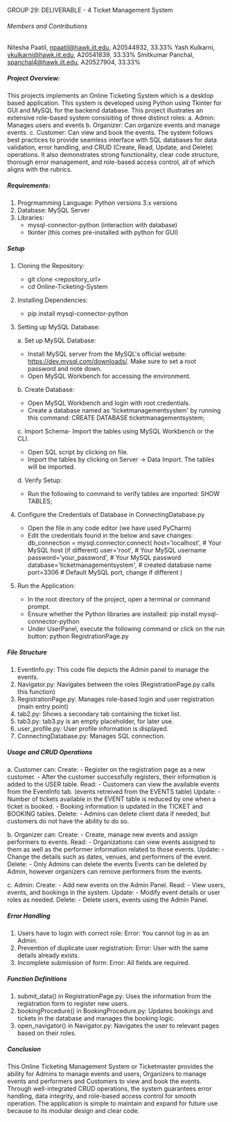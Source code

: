 GROUP 29: DELIVERABLE - 4
Ticket Management System

###### Members and Contributions #####
Nitesha Paatil, npaatil@hawk.iit.edu,  A20544932, 33.33%
Yash Kulkarni, ykulkarni@hawk.iit.edu, A20541839, 33.33%
Smitkumar Panchal, spanchal4@hawk.iit.edu, A20527904, 33.33%

##### Project Overview: #####
This projects implements an Online Ticketing System which is a desktop based application. This system is developed using Python using Tkinter for GUI and MySQL for the backend database. This project illustrates an extensive role-based system consisiting of three distinct roles:
    a. Admin: Manages users and events
    b. Organizer: Can organize events and manage events.
    c. Customer: Can view and book the events.
The system follows best practices to provide seamless interface with SQL databases for data validation, error handling, and CRUD (Create, Read, Update, and Delete) operations. It also demonstrates strong functionality, clear code structure, thorough error management, and role-based access control, all of which aligns with the rubrics.

##### Requirements: #####

1. Progrmamming Language: Python versions 3.x versions
2. Database: MySQL Server
3. Libraries:
    - mysql-connector-python (interaction with database)
    - tkinter (this comes pre-installed with python for GUI)

##### Setup #####

1. Cloning the Repository:
    - git clone <repository_url>
    - cd Online-Ticketing-System

2. Installing Dependencies:
    - pip install mysql-connector-python

3. Setting up MySQL Database:

    a. Set up MySQL Database:
    - Install MySQL server from the MySQL's official website: https://dev.mysql.com/downloads/. Make sure to set a root password and note down.
    - Open MySQL Workbench for accessing the environment.

    b. Create Database:
    - Open MySQL Workbench and login with root credentials.
    - Create a database named as 'ticketmanagementsystem' by running this command: CREATE DATABASE ticketmanagementsystem;
    
    c. Import Schema- Import the tables using MySQL Workbench or the CLI.
    - Open SQL script by clicking on file.
    - Import the tables by clicking on Server -> Data Import. The tables will be imported.

    d. Verify Setup:
    - Run the following to command to verify tables are imported: SHOW TABLES;

4. Configure the Credentials of Database in ConnectingDatabase.py
    - Open the file in any code editor (we have used PyCharm)
    - Edit the credentials found in the below and save changes:
        db_connection = mysql.connector.connect(
            host='localhost',      # Your MySQL host (if different)
            user='root',            # Your MySQL username
            password='your_password',  # Your MySQL password
            database='ticketmanagementsystem',  # created database name 
            port=3306               # Default MySQL port, change if different
        )

5. Run the Application:
    - In the root directory of the project, open a terminal or command prompt.
    - Ensure whether the Python libraries are installed: pip install mysql-connector-python
    - Under UserPanel, execute the following command or click on the run button: python RegistrationPage.py

##### File Structure #####

1. EventInfo.py: This code file depicts the Admin panel to manage the events.
2. Navigator.py: Navigates between the roles (RegistrationPage.py calls this function) 
3. RegistrationPage.py: Manages role-based login and user registration (main entry point)
4. tab2.py: Shows a secondary tab containing the ticket list.
5. tab3.py: tab3.py is an empty placeholder, for later use.
6. user_profile.py: User profile information is displayed.
7. ConnectingDatabase.py: Manages SQL connection.

##### Usage and CRUD Operations #####

a. Customer can:
Create:
    - Register on the registration page as a new customer.
    - After the customer successfully registers, their information is added to the USER table.
Read:
    - Customers can view the available events from the EventInfo tab. (events retreived from the EVENTS table)
Update:
    - Number of tickets available in the EVENT table is reduced by one when a ticket is booked.
    - Booking information is updated in the TICKET and BOOKING tables.
Delete:
    - Admins can delete client data if needed, but customers do not have the ability to do so.

b. Organizer can:
Create:
    - Create, manage new events and assign performers to events.
Read:
    - Organizations can view events assigned to them as well as the performer information related to those events.
Update:
    - Change the details such as dates, venues, and performers of the event.
Delete:
    - Only Admins can delete the events
Events can be deleted by Admin, however organizers can remove performers from the events.

c. Admin:
Create:
    - Add new events on the Admin Panel.
Read:
    - View users, events, and bookings in the system.
Update:
    - Modify event details or user roles as needed.
Delete:
    - Delete users, events using the Admin Panel.

##### Error Handling #####

1. Users have to login with correct role:
  Error: You cannot log in as an Admin.
2. Prevention of duplicate user registration:
  Error: User with the same details already exists.
3. Incomplete submission of form:
  Error: All fields are required.

##### Function Definitions #####

1. submit_data() in RegistrationPage.py: Uses the information from the registration form to register new users.
2. bookingProcedure() in BookingProcedure.py: Updates bookings and tickets in the database and manages the booking logic.
3. open_navigator() in Navigator.py: Navigates the user to relevant pages based on their roles.

##### Conclusion #####

This Online Ticketing Management System or Ticketmaster provides the ability for Admins to manage events and users, Organizers to manage events and performers and Customers to view and book the events. Through well-integrated CRUD operations, the system guarantees error handling, data integrity, and role-based access control for smooth operation. The application is simple to maintain and expand for future use because to its modular design and clear code.
